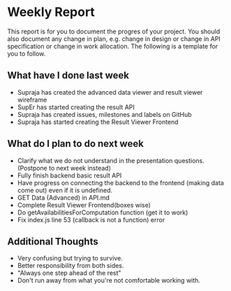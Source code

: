 # Weekly Report

This report is for you to document the progres of your project. You should also document any change in plan, e.g. change in design or change in API specification or change in work allocation. The following is a template for you to follow.

## What have I done last week

-   Supraja has created the advanced data viewer and result viewer wireframe
-   SupEr has started creating the result API
-   Supraja has created issues, milestones and labels on GitHub
-   Supraja has started creating the Result Viewer Frontend


## What do I plan to do next week

-   Clarify what we do not understand in the presentation questions.(Postpone to next week instead)
-   Fully finish backend basic result API
-   Have progress on connecting the backend to the frontend (making data come out) even if it is undefined.
-   GET Data (Advanced) in API.md
-   Complete Result Viewer Frontend(boxes wise)
-   Do getAvailabilitiesForComputation function (get it to work)
-   Fix index.js line 53 (callback is not a function) error


## Additional Thoughts

-   Very confusing but trying to survive. 
-   Better responsibility from both sides.
-   "Always one step ahead of the rest"
-   Don't run away from what you're not comfortable working with.
